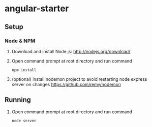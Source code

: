 # angular-starter

## Setup

### Node & NPM
1.  Download and install Node.js: http://nodejs.org/download/
2.  Open command prompt at root directory and run command

    ```
    npm install
    ```
3. (optional) Install nodemon project to avoid restarting node express server on changes https://github.com/remy/nodemon

## Running
1.  Open command prompt at root directory and run command
    ```
    node server
    ```
